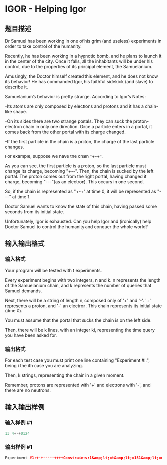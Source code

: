 # IGOR - Helping Igor

## 题目描述

Dr Samuel has been working in one of his grim (and useless) experiments in order to take control of the humanity.

Recently, he has been working in a hypnotic bomb, and he plans to launch it in the center of the city. Once it falls, all the inhabitants will be under his control, due to the properties of its principal element, the Samuelanium.

Amusingly, the Doctor himself created this element, and he does not know its behavior! He has commanded Igor, his faithful sidekick (and slave) to describe it.

Samuelanium’s behavior is pretty strange. According to Igor’s Notes:

-Its atoms are only composed by electrons and protons and it has a chain-like shape.

-On its sides there are two strange portals. They can suck the proton-electron chain in only one direction. Once a particle enters in a portal, it comes back from the other portal with its charge changed.

-If the first particle in the chain is a proton, the charge of the last particle changes.

For example, suppose we have the chain "+-+".

As you can see, the first particle is a proton, so the last particle must change its charge, becoming "+--". Then, the chain is sucked by the left portal. The proton comes out from the right portal, having changed it charge, becoming "---"(as an electron). This occurs in one second.

So, if the chain is represented as "+-+" at time 0, it will be represented as "---" at time 1.

Doctor Samuel wants to know the state of this chain, having passed some seconds from its initial state.

Unfortunately, Igor is exhausted. Can you help Igor and (ironically) help Doctor Samuel to control the humanity and conquer the whole world?

## 输入输出格式

### 输入格式

Your program will be tested with t experiments.

Every experiment begins with two integers, n and k. n represents the length of the Samuelanium chain, and k represents the number of queries that Samuel demands.

Next, there will be a string of length n, composed only of '+' and '-'. '+' represents a proton, and '-' an electron. This chain represents its initial state (time 0).

You must assume that the portal that sucks the chain is on the left side.

Then, there will be k lines, with an integer ki, representing the time query you have been asked for.

### 输出格式

For each test case you must print one line containing "Experiment #i:", being i the ith case you are analyzing.

Then, k strings, representing the chain in a given moment.

Remember, protons are represented with '+' and electrons with '-', and there are no neutrons.

## 输入输出样例

### 输入样例 #1

```cpp
13 4+-+0124
```


### 输出样例 #1

```cpp
Experiment #1:+-+-----++++Constraints:1&amp;lt;=t&amp;lt;=151&amp;lt;=n&amp;lt;=1410&amp;lt;=k&amp;lt;=10000&amp;lt;=ki&amp;lt;=10^9
```


